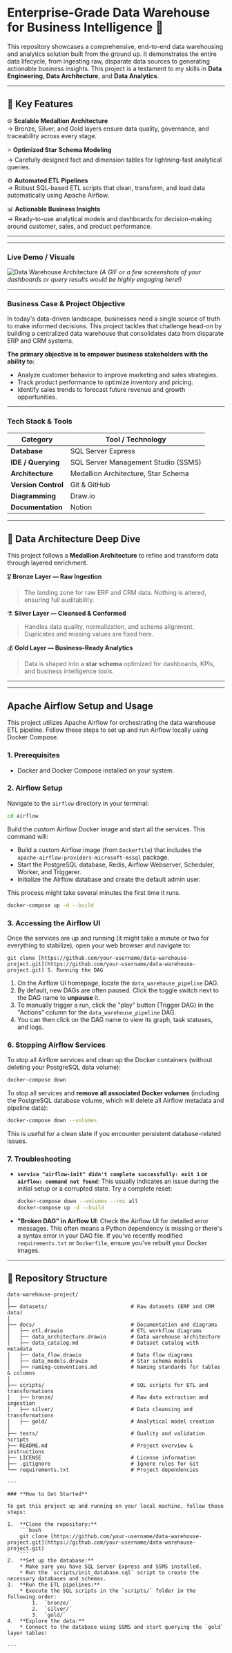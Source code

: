 # Enterprise-Grade Data Warehouse for Business Intelligence 🚀

This repository showcases a comprehensive, end-to-end data warehousing and analytics solution built from the ground up. It demonstrates the entire data lifecycle, from ingesting raw, disparate data sources to generating actionable business insights. This project is a testament to my skills in **Data Engineering**, **Data Architecture**, and **Data Analytics**.

---

## 🧩 Key Features

🌐 **Scalable Medallion Architecture**  
→ Bronze, Silver, and Gold layers ensure data quality, governance, and traceability across every stage.

⭐ **Optimized Star Schema Modeling**  
→ Carefully designed fact and dimension tables for lightning-fast analytical queries.

⚙️ **Automated ETL Pipelines**  
→ Robust SQL-based ETL scripts that clean, transform, and load data automatically using Apache Airflow.

📊 **Actionable Business Insights**  
→ Ready-to-use analytical models and dashboards for decision-making around customer, sales, and product performance.

---

---

### **Live Demo / Visuals**

![Data Warehouse Architecture](https://github.com/user-attachments/assets/bc07b98f-7477-4b62-9f21-75f91c9a3ce0)
*(A GIF or a few screenshots of your dashboards or query results would be highly engaging here!)*

---

### **Business Case & Project Objective**

In today's data-driven landscape, businesses need a single source of truth to make informed decisions. This project tackles that challenge head-on by building a centralized data warehouse that consolidates data from disparate ERP and CRM systems.

**The primary objective is to empower business stakeholders with the ability to:**
* Analyze customer behavior to improve marketing and sales strategies.
* Track product performance to optimize inventory and pricing.
* Identify sales trends to forecast future revenue and growth opportunities.

---

### **Tech Stack & Tools**

| Category          | Tool / Technology                                      |
| ----------------- | ------------------------------------------------------ |
| **Database** | SQL Server Express                                     |
| **IDE / Querying**| SQL Server Management Studio (SSMS)                    |
| **Architecture** | Medallion Architecture, Star Schema                    |
| **Version Control**| Git & GitHub                                           |
| **Diagramming** | Draw.io                                                |
| **Documentation** | Notion                                                 |

---

## 🧠 Data Architecture Deep Dive

This project follows a **Medallion Architecture** to refine and transform data through layered enrichment.

🎖 **Bronze Layer — Raw Ingestion**  
> The landing zone for raw ERP and CRM data. Nothing is altered, ensuring full auditability.

⚗️ **Silver Layer — Cleansed & Conformed**  
> Handles data quality, normalization, and schema alignment. Duplicates and missing values are fixed here.

💰 **Gold Layer — Business-Ready Analytics**  
> Data is shaped into a **star schema** optimized for dashboards, KPIs, and business intelligence tools.

---
---

## Apache Airflow Setup and Usage

This project utilizes Apache Airflow for orchestrating the data warehouse ETL pipeline. Follow these steps to set up and run Airflow locally using Docker Compose.

### 1. Prerequisites

*   Docker and Docker Compose installed on your system.

### 2. Airflow Setup

Navigate to the `airflow` directory in your terminal:

```bash
cd airflow
```

Build the custom Airflow Docker image and start all the services. This command will:
*   Build a custom Airflow image (from `Dockerfile`) that includes the `apache-airflow-providers-microsoft-mssql` package.
*   Start the PostgreSQL database, Redis, Airflow Webserver, Scheduler, Worker, and Triggerer.
*   Initialize the Airflow database and create the default admin user.

This process might take several minutes the first time it runs.

```bash
docker-compose up -d --build
```

### 3. Accessing the Airflow UI

Once the services are up and running (it might take a minute or two for everything to stabilize), open your web browser and navigate to:

    git clone [https://github.com/your-username/data-warehouse-project.git](https://github.com/your-username/data-warehouse-project.git) 5. Running the DAG

1.  On the Airflow UI homepage, locate the `data_warehouse_pipeline` DAG.
2.  By default, new DAGs are often paused. Click the toggle switch next to the DAG name to **unpause** it.
3.  To manually trigger a run, click the "play" button (Trigger DAG) in the "Actions" column for the `data_warehouse_pipeline` DAG.
4.  You can then click on the DAG name to view its graph, task statuses, and logs.

### 6. Stopping Airflow Services

To stop all Airflow services and clean up the Docker containers (without deleting your PostgreSQL data volume):

```bash
docker-compose down
```

To stop all services and **remove all associated Docker volumes** (including the PostgreSQL database volume, which will delete all Airflow metadata and pipeline data):

```bash
docker-compose down --volumes
```

This is useful for a clean slate if you encounter persistent database-related issues.

### 7. Troubleshooting

*   **`service "airflow-init" didn't complete successfully: exit 1` or `airflow: command not found`**: This usually indicates an issue during the initial setup or a corrupted state. Try a complete reset:
    ```bash
    docker-compose down --volumes --rmi all
    docker-compose up -d --build
    ```
*   **"Broken DAG" in Airflow UI**: Check the Airflow UI for detailed error messages. This often means a Python dependency is missing or there's a syntax error in your DAG file. If you've recently modified `requirements.txt` or `Dockerfile`, ensure you've rebuilt your Docker images.

---

## 📂 Repository Structure

```text
data-warehouse-project/
│
├── datasets/                           # Raw datasets (ERP and CRM data)
│
├── docs/                               # Documentation and diagrams
│   ├── etl.drawio                      # ETL workflow diagrams
│   ├── data_architecture.drawio        # Data warehouse architecture
│   ├── data_catalog.md                 # Dataset catalog with metadata
│   ├── data_flow.drawio                # Data flow diagrams
│   ├── data_models.drawio              # Star schema models
│   ├── naming-conventions.md           # Naming standards for tables & columns
│
├── scripts/                            # SQL scripts for ETL and transformations
│   ├── bronze/                         # Raw data extraction and ingestion
│   ├── silver/                         # Data cleansing and transformations
│   ├── gold/                           # Analytical model creation
│
├── tests/                              # Quality and validation scripts
├── README.md                           # Project overview & instructions
├── LICENSE                             # License information
├── .gitignore                          # Ignore rules for Git
└── requirements.txt                    # Project dependencies

---

### **How to Get Started**

To get this project up and running on your local machine, follow these steps:

1.  **Clone the repository:**
    ```bash
    git clone [https://github.com/your-username/data-warehouse-project.git](https://github.com/your-username/data-warehouse-project.git)
    ```
2.  **Set up the database:**
    * Make sure you have SQL Server Express and SSMS installed.
    * Run the `scripts/init_database.sql` script to create the necessary databases and schemas.
3.  **Run the ETL pipelines:**
    * Execute the SQL scripts in the `scripts/` folder in the following order:
        1.  `bronze/`
        2.  `silver/`
        3.  `gold/`
4.  **Explore the data:**
    * Connect to the database using SSMS and start querying the `gold` layer tables!

---

